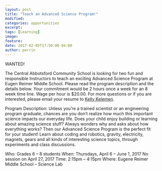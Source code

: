 ```yaml
---
layout: post
title: "Teach an Advanced Science Program!"
modified:
categories: opportunities
excerpt:
tags: [Learning]
image: 
feature: 
date: 2017-02-05T17:50:00-04:00
author: perrin
---
```



WANTED! 

The Central Abbotsford Community School is looking for two fun and responsible Instructors to teach an exciting Advanced Science Program at Eugen Reimer Middle School. Please read the program description and the details below. Your commitment would be 2 hours once a week for an 8 week time line. Wage per hour is $20.00. For more questions or if you are interested, please email your resume to <a href="mailto:kelly.kelemen@abbycommunity.com">Kelly Kelemen</a>.

Program Description:
Unless you’re a trained scientist or an engineering program graduate, chances are you don’t realize how much this important science impacts our everyday life. Does your child enjoy building or learning about amazing science stuff? Always wonders why and asks about how everything works? Then our Advanced Science Program is the perfect fit for your student! Learn about coding and robotics, gravity, electricity, magnets, gears and all kinds of interesting science topics, through experiments and class discussions.

Who: Grades 6 – 8 students
When: Thursdays, April 6 – June 1, 2017
No session on April 27, 2017
Time: 2:15pm – 4:15pm
Where: Eugene Reimer Middle School – Science Lab
